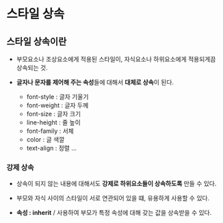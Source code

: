 # 스타일 상속

## 스타일 상속이란

- 부모요소나 조상요소에게 적용된 스타일이, 자식요소나 하위요소에게 적용되게끔 상속되는 것.

- **글자나 문자를 제어해 주는 속성**들에 대해서 **대체로 상속**이 된다.
  - font-style : 글자 기울기
  - font-weight : 글자 두께
  - font-size : 글자 크기
  - line-height : 줄 높이
  - font-family : 서체
  - color : 글 색깔
  - text-align : 정렬 ...

### 강제 상속

- 상속이 되지 않는 내용에 대해서도 **강제로 하위요소들이 상속하도록** 만들 수 있다.

- 부모와 자식 사이의 스타일이 서로 연관되어 있을 떄, 유용하게 사용할 수 있다.

- **속성 : inherit** / 사용하여 부모가 특정 속성에 대해 갖는 값을 상속받을 수 있다.
